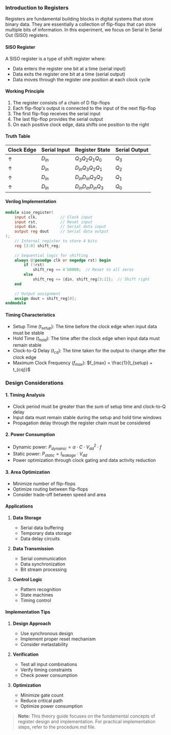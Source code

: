 ### Introduction to Registers

Registers are fundamental building blocks in digital systems that store binary data. They are essentially a collection of flip-flops that can store multiple bits of information. In this experiment, we focus on Serial In Serial Out (SISO) registers.

#### SISO Register

A SISO register is a type of shift register where:
- Data enters the register one bit at a time (serial input)
- Data exits the register one bit at a time (serial output)
- Data moves through the register one position at each clock cycle

#### Working Principle

1. The register consists of a chain of D flip-flops
2. Each flip-flop's output is connected to the input of the next flip-flop
3. The first flip-flop receives the serial input
4. The last flip-flop provides the serial output
5. On each positive clock edge, data shifts one position to the right

#### Truth Table

| Clock Edge | Serial Input | Register State | Serial Output |
|------------|--------------|----------------|---------------|
| ↑ | $D_{in}$ | $Q_3Q_2Q_1Q_0$ | $Q_3$ |
| ↑ | $D_{in}$ | $D_{in}Q_3Q_2Q_1$ | $Q_2$ |
| ↑ | $D_{in}$ | $D_{in}D_{in}Q_3Q_2$ | $Q_1$ |
| ↑ | $D_{in}$ | $D_{in}D_{in}D_{in}Q_3$ | $Q_0$ |

#### Verilog Implementation

```verilog
module siso_register(
    input clk,          // Clock input
    input rst,          // Reset input
    input din,          // Serial data input
    output reg dout     // Serial data output
);
    // Internal register to store 4 bits
    reg [3:0] shift_reg;
    
    // Sequential logic for shifting
    always @(posedge clk or negedge rst) begin
        if (!rst)
            shift_reg <= 4'b0000;  // Reset to all zeros
        else
            shift_reg <= {din, shift_reg[3:1]};  // Shift right
    end
    
    // Output assignment
    assign dout = shift_reg[0];
endmodule
```

#### Timing Characteristics

- Setup Time ($t_{setup}$): The time before the clock edge when input data must be stable
- Hold Time ($t_{hold}$): The time after the clock edge when input data must remain stable
- Clock-to-Q Delay ($t_{cq}$): The time taken for the output to change after the clock edge
- Maximum Clock Frequency ($f_{max}$): $f_{max} = \frac{1}{t_{setup} + t_{cq}}$

### Design Considerations

#### 1. Timing Analysis
- Clock period must be greater than the sum of setup time and clock-to-Q delay
- Input data must remain stable during the setup and hold time windows
- Propagation delay through the register chain must be considered

#### 2. Power Consumption
- Dynamic power: $P_{dynamic} = \alpha \cdot C \cdot V_{dd}^2 \cdot f$
- Static power: $P_{static} = I_{leakage} \cdot V_{dd}$
- Power optimization through clock gating and data activity reduction

#### 3. Area Optimization
- Minimize number of flip-flops
- Optimize routing between flip-flops
- Consider trade-off between speed and area

#### Applications

1. **Data Storage**
   - Serial data buffering
   - Temporary data storage
   - Data delay circuits

2. **Data Transmission**
   - Serial communication
   - Data synchronization
   - Bit stream processing

3. **Control Logic**
   - Pattern recognition
   - State machines
   - Timing control

#### Implementation Tips

1. **Design Approach**
   - Use synchronous design
   - Implement proper reset mechanism
   - Consider metastability

2. **Verification**
   - Test all input combinations
   - Verify timing constraints
   - Check power consumption

3. **Optimization**
   - Minimize gate count
   - Reduce critical path
   - Optimize power consumption

> **Note:** This theory guide focuses on the fundamental concepts of register design and implementation. For practical implementation steps, refer to the procedure.md file.
